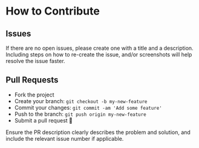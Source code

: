 # How to Contribute

## Issues

If there are no open issues, please create one with a title and a description. Including steps on how to re-create the issue, and/or screenshots will help resolve the issue faster.

## Pull Requests

- Fork the project
- Create your branch: `git checkout -b my-new-feature`
- Commit your changes: `git commit -am 'Add some feature'`
- Push to the branch: `git push origin my-new-feature`
- Submit a pull request 🎉

Ensure the PR description clearly describes the problem and solution, and include the relevant issue number if applicable.
